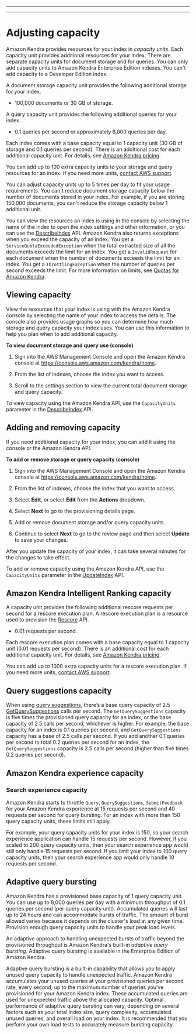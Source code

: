 --------

--------

# Adjusting capacity<a name="adjusting-capacity"></a>

Amazon Kendra provides resources for your index in *capacity units*\. Each capacity unit provides additional resources for your index\. There are separate capacity units for document storage and for queries\. You can only add capacity units to Amazon Kendra Enterprise Edition indexes\. You can't add capacity to a Developer Edition index\.

A document storage capacity unit provides the following additional storage for your index\.
+ 100,000 documents or 30 GB of storage\.

A query capacity unit provides the following additional queries for your index\.
+ 0\.1 queries per second or approximately 8,000 queries per day\.

Each index comes with a base capacity equal to 1 capacity unit \(30 GB of storage and 0\.1 queries per second\)\. There is an additional cost for each additional capacity unit\. For details, see [Amazon Kendra pricing](http://aws.amazon.com/kendra/pricing/)\.

You can add up to 100 extra capacity units to your storage and query resources for an index\. If you need more units, [contact AWS support](http://aws.amazon.com/contact-us/)\.

You can adjust capacity units up to 5 times per day to fit your usage requirements\. You can't reduce document storage capacity below the number of documents stored in your index\. For example, if you are storing 150,000 documents, you can't reduce the storage capacity below 1 additional unit\.

You can view the resources an index is using in the console by selecting the name of the index to open the index settings and other information, or you can use the [DescribeIndex](API_DescribeIndex.md) API\. Amazon Kendra also returns exceptions when you exceed the capacity of an index\. You get a `ServiceQuotaExceededException` when the total extracted size of all the documents exceeds the limit for an index\. You get a `InvalidRequest` for each document when the number of documents exceeds the limit for an index\. You get a `ThrottlingException` when the number of queries per second exceeds the limit\. For more information on limits, see [Quotas for Amazon Kendra](https://docs.aws.amazon.com/kendra/latest/dg/quotas.html)\.

## Viewing capacity<a name="viewing-capacity"></a>

View the resources that your index is using with the Amazon Kendra console by selecting the name of your index to access the details\. The console also provides usage graphs so you can determine how much storage and query capacity your index uses\. You can use this information to help you plan when to add additional capacity\.

**To view document storage and query use \(console\)**

1. Sign into the AWS Management Console and open the Amazon Kendra console at [https://console\.aws\.amazon\.com/kendra/home](https://console.aws.amazon.com/kendra/home)\.

1. From the list of indexes, choose the index you want to access\.

1. Scroll to the settings section to view the current total document storage and query capacity\.

To view capacity using the Amazon Kendra API, use the `CapacityUnits` parameter in the [DescribeIndex](API_DescribeIndex.md) API\.

## Adding and removing capacity<a name="adding-capacity"></a>

If you need additional capacity for your index, you can add it using the console or the Amazon Kendra API\.

**To add or remove storage or query capacity \(console\)**

1. Sign into the AWS Management Console and open the Amazon Kendra console at [https://console\.aws\.amazon\.com/kendra/home](https://console.aws.amazon.com/kendra/home)\.

1. From the list of indexes, choose the index that you want to access\.

1. Select **Edit**, or select **Edit** from the **Actions** dropdown\.

1. Select **Next** to go to the provisioning details page\.

1. Add or remove document storage and/or query capacity units\.

1. Continue to select **Next** to go to the review page and then select **Update** to save your changes\.

After you update the capacity of your index, it can take several minutes for the changes to take effect\.

To add or remove capacity using the Amazon Kendra API, use the `CapacityUnits` parameter in the [UpdateIndex](API_UpdateIndex.md) API\.

## Amazon Kendra Intelligent Ranking capacity<a name="intelligent-ranking-capacity"></a>

A capacity unit provides the following additional rescore requests per second for a rescore execution plan\. A rescore execution plan is a resource used to provision the [Rescore](https://docs.aws.amazon.com/kendra/latest/dg/API_Ranking_Rescore.html) API\.
+ 0\.01 requests per second\.

Each rescore execution plan comes with a base capacity equal to 1 capacity unit \(0\.01 requests per second\)\. There is an additional cost for each additional capacity unit\. For details, see [Amazon Kendra pricing](http://aws.amazon.com/kendra/pricing/)\.

You can add up to 1000 extra capacity units for a rescore execution plan\. If you need more units, [contact AWS support](http://aws.amazon.com/contact-us/)\.

## Query suggestions capacity<a name="query-suggestions-capacity"></a>

When using [query suggestions](https://docs.aws.amazon.com/kendra/latest/dg/query-suggestions.html), there’s a base query capacity of 2\.5 [GetQuerySuggestions](https://docs.aws.amazon.com/kendra/latest/dg/API_GetQuerySuggestions.html) calls per second\. The `GetQuerySuggestions` capacity is five times the provisioned query capacity for an index, or the base capacity of 2\.5 calls per second, whichever is higher\. For example, the base capacity for an index is 0\.1 queries per second, and `GetQuerySuggestions` capacity has a base of 2\.5 calls per second\. If you add another 0\.1 queries per second to total 0\.2 queries per second for an index, the `GetQuerySuggestions` capacity is 2\.5 calls per second \(higher than five times 0\.2 queries per second\)\.

## Amazon Kendra experience capacity<a name="amazon-kendra-experience-capacity"></a>

### Search experience capacity<a name="search-experience-capacity"></a>

Amazon Kendra starts to throttle `Query`, `QuerySuggestions`, `SubmitFeedback` for your Amazon Kendra experience at 15 requests per second and 40 requests per second for query bursting\. For an index with more than 150 query capacity units, these limits still apply\.

For example, your query capacity units for your index is 150, so your search experience application can handle 15 requests per second\. However, if you scaled to 200 query capacity units, then your search experience app would still only handle 15 requests per second\. If you limit your index to 100 query capacity units, then your search experience app would only handle 10 requests per second\.

## Adaptive query bursting<a name="adaptive-query-bursting"></a>

Amazon Kendra has a provisioned base capacity of 1 query capacity unit\. You can use up to 8,000 queries per day with a minimum throughput of 0\.1 queries per second \(per query capacity unit\)\. Accumulated queries will last up to 24 hours and can accommodate bursts of traffic\. The amount of burst allowed varies because it depends on the cluster's load at any given time\. Provision enough query capacity units to handle your peak load levels\. 

An adaptive approach to handling unexpected bursts of traffic beyond the provisioned throughput is Amazon Kendra's built\-in *adaptive query bursting*\. Adaptive query bursting is available in the Enterprise Edition of Amazon Kendra\.

Adaptive query bursting is a built\-in capability that allows you to apply unused query capacity to handle unexpected traffic\. Amazon Kendra accumulates your unused queries at your provisioned queries per second rate, every second, up to the maximum number of queries you've provisioned for your Amazon Kendra index\. These accumulated queries are used for unexpected traffic above the allocated capacity\. Optimal performance of adaptive query bursting can vary, depending on several factors such as your total index size, query complexity, accumulated unused queries, and overall load on your index\. It is recommended that you perform your own load tests to accurately measure bursting capacity\.